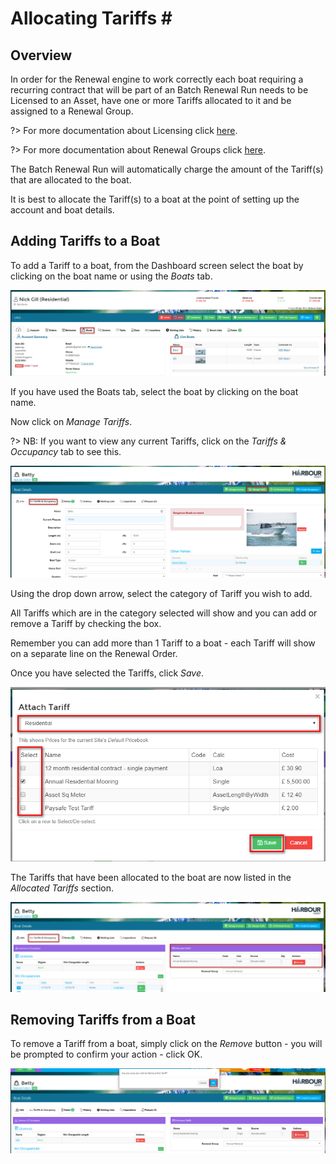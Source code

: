 # Allocating Tariffs \#

## Overview

In order for the Renewal engine to work correctly each boat requiring a recurring contract that will be part of an Batch Renewal Run needs to be Licensed to an Asset, have one or more Tariffs allocated to it and be assigned to a Renewal Group.

?&gt; For more documentation about Licensing click [here](https://github.com/glaidler/docs-1/tree/a9b2fde53025657e319d99966ea9a02a32cbd61d/Renewals/Renewals/Licensing/README.md).

?&gt; For more documentation about Renewal Groups click [here](https://github.com/glaidler/docs-1/tree/a9b2fde53025657e319d99966ea9a02a32cbd61d/Renewals/Renewals/RenewalGroups/README.md).

The Batch Renewal Run will automatically charge the amount of the Tariff\(s\) that are allocated to the boat.

It is best to allocate the Tariff\(s\) to a boat at the point of setting up the account and boat details.

## Adding Tariffs to a Boat

To add a Tariff to a boat, from the Dashboard screen select the boat by clicking on the boat name or using the _Boats_ tab.

![image-20200106115405932](../.gitbook/assets/image-20200106115405932.png)

If you have used the Boats tab, select the boat by clicking on the boat name.

Now click on _Manage Tariffs_.

?&gt; NB: If you want to view any current Tariffs, click on the _Tariffs & Occupancy_ tab to see this.

![image-20200106132601575](../.gitbook/assets/image-20200106132601575.png)

Using the drop down arrow, select the category of Tariff you wish to add.

All Tariffs which are in the category selected will show and you can add or remove a Tariff by checking the box.

Remember you can add more than 1 Tariff to a boat - each Tariff will show on a separate line on the Renewal Order.

Once you have selected the Tariffs, click _Save_.

![image-20200106132759648](../.gitbook/assets/image-20200106132759648.png)

The Tariffs that have been allocated to the boat are now listed in the _Allocated Tariffs_ section.

![image-20200106132923659](../.gitbook/assets/image-20200106132923659.png)

## Removing Tariffs from a Boat

To remove a Tariff from a boat, simply click on the _Remove_ button - you will be prompted to confirm your action - click OK.

![image-20200106133034229](../.gitbook/assets/image-20200106133034229.png)

